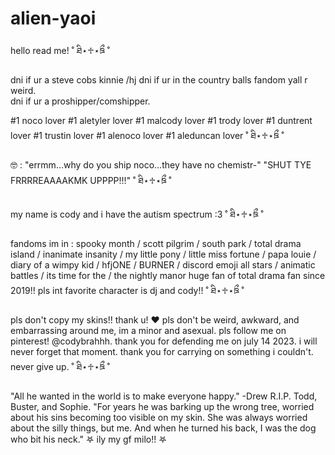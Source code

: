 # alien-yaoi
hello read me!
˚ ཐི⋆♱⋆ཋྀ ˚

dni if ur a steve cobs kinnie /hj 
dni if ur in the country balls fandom yall r weird.   
dni if ur a proshipper/comshipper.

#1 noco lover #1 aletyler lover #1 malcody lover #1 trody lover #1 duntrent lover #1 trustin lover #1 alenoco lover #1 aleduncan lover
˚ ཐི⋆♱⋆ཋྀ ˚

🤓 : "errmm...why do you ship noco...they have no chemistr-" "SHUT TYE FRRRREAAAAKMK UPPPP!!!" 
˚ ཐི⋆♱⋆ཋྀ ˚

my name is cody and i have the autism spectrum :3 
˚ ཐི⋆♱⋆ཋྀ ˚

fandoms im in : spooky month / scott pilgrim / south park / total drama island / inanimate insanity / my little pony / little miss fortune / papa louie / diary of a wimpy kid / hfjONE / BURNER / discord emoji all stars / animatic battles / its time for the / the nightly manor
huge fan of total drama fan since 2019!! pls int favorite character is dj and cody!! 
˚ ཐི⋆♱⋆ཋྀ ˚

pls don't copy my skins!! thank u! ❤️
pls don't be weird, awkward, and embarrassing around me, im a minor and asexual.
pls follow me on pinterest! @codybrahhh.
thank you for defending me on july 14 2023. i will never forget that moment. thank you for carrying on something i couldn't. never give up. 
˚ ཐི⋆♱⋆ཋྀ ˚

"All he wanted in the world is to make everyone happy." -Drew R.I.P. Todd, Buster, and Sophie.
"For years he was barking up the wrong tree, worried about his sins becoming too visible on my skin. She was always worried about the silly things, but me. And when he turned his back, I was the dog who bit his neck." 
𖤐 ily my gf milo!! 𖤐
